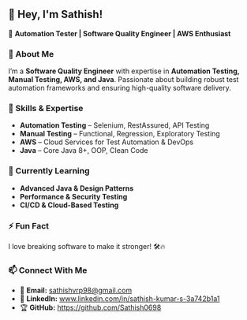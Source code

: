 ## 👋 Hey, I'm Sathish!  
🚀 **Automation Tester | Software Quality Engineer | AWS Enthusiast**  

### 🔎 About Me  
I’m a **Software Quality Engineer** with expertise in **Automation Testing, Manual Testing, AWS, and Java**. Passionate about building robust test automation frameworks and ensuring high-quality software delivery.  

### 🚀 Skills & Expertise  
- **Automation Testing** – Selenium, RestAssured, API Testing  
- **Manual Testing** – Functional, Regression, Exploratory Testing  
- **AWS** – Cloud Services for Test Automation & DevOps  
- **Java** – Core Java 8+, OOP, Clean Code  

### 🌱 Currently Learning  
- **Advanced Java & Design Patterns**  
- **Performance & Security Testing**  
- **CI/CD & Cloud-Based Testing**  

### ⚡ Fun Fact  
I love breaking software to make it stronger! 🛠️🔥  

### 📫 Connect With Me  
- 📧 **Email:** sathishvrp98@gmail.com  
- 💼 **LinkedIn:** www.linkedin.com/in/sathish-kumar-s-3a742b1a1 
- 🏆 **GitHub:** https://github.com/Sathish0698

